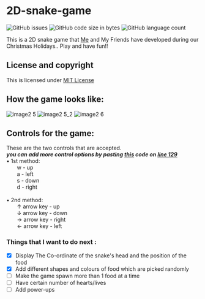 # 2D-snake-game

![GitHub issues](https://img.shields.io/github/issues/voyager2005/2D-snake-game?logo=Github&style=plastic)
![GitHub code size in bytes](https://img.shields.io/github/languages/code-size/voyager2005/2D-snake-game?logo=Github&style=plastic)
![GitHub language count](https://img.shields.io/github/languages/count/voyager2005/2D-snake-game?logo=Github&style=plastic)

This is a 2D snake game that [Me] and My Friends have developed during our Christmas Holidays.. Play and have fun!!

## License and copyright
This is licensed under [MIT License](LICENSE)

## How the game looks like:
![image2 5](https://user-images.githubusercontent.com/76808676/104838813-47c75b80-58e3-11eb-8781-efcd9f4c7641.png)
![image2 5_2](https://user-images.githubusercontent.com/76808676/104838814-48f88880-58e3-11eb-9625-b31b88f95b19.png)
![image2 6](https://user-images.githubusercontent.com/76808676/104838979-5a8e6000-58e4-11eb-889f-602daad71d09.png)

## Controls for the game:
These are the two controls that are accepted. 
<br />**_you can add more control options by pasting [this] code on [line 129]_**
<br />• 1st method:
<br /> &nbsp;&nbsp;&nbsp;&nbsp;&nbsp;&nbsp;   w - up
<br /> &nbsp;&nbsp;&nbsp;&nbsp;&nbsp;&nbsp;   a - left
<br /> &nbsp;&nbsp;&nbsp;&nbsp;&nbsp;&nbsp;   s - down
<br /> &nbsp;&nbsp;&nbsp;&nbsp;&nbsp;&nbsp;   d - right
<br />
<br />• 2nd method:
<br /> &nbsp;&nbsp;&nbsp;&nbsp;&nbsp;&nbsp;   ↑ arrow key - up
<br /> &nbsp;&nbsp;&nbsp;&nbsp;&nbsp;&nbsp;   ↓ arrow key - down
<br /> &nbsp;&nbsp;&nbsp;&nbsp;&nbsp;&nbsp;   → arrow key - right
<br /> &nbsp;&nbsp;&nbsp;&nbsp;&nbsp;&nbsp;   ← arrow key - left


### Things that I want to do next :
- [x] Display The Co-ordinate of the snake's head and the position of the food 
- [x] Add different shapes and colours of food which are picked randomly
- [ ] Make the game spawn more than 1 food at a time
- [ ] Have certain number of hearts/lives
- [ ] Add power-ups
 
 [Me]: https://github.com/voyager2005
 [This]: https://github.com/voyager2005/2D-snake-game/blob/main/onkeypress.txt
 [line 129]: https://github.com/voyager2005/2D-snake-game/blob/main/2D_snake_game_beta.py
